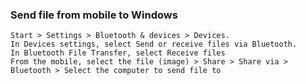 ### Send file from mobile to Windows
	Start > Settings > Bluetooth & devices > Devices.  
	In Devices settings, select Send or receive files via Bluetooth.  
	In Bluetooth File Transfer, select Receive files  
	From the mobile, select the file (image) > Share > Share via > Bluetooth > Select the computer to send file to  
  
